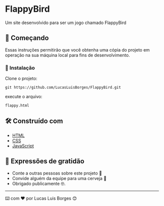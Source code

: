 # FlappyBird

Um site desenvolvido para ser um jogo chamado FlappyBird

## 🚀 Começando

Essas instruções permitirão que você obtenha uma cópia do projeto em operação na sua máquina local para fins de desenvolvimento.


### 🔧 Instalação

Clone o projeto:

```
git https://github.com/LucasLuisBorges/FlappyBird.git
```

execute o arquivo:

```
flappy.html
```


## 🛠️ Construído com

* [HTML](https://developer.mozilla.org/pt-BR/docs/Web/HTML) 
* [CSS](https://developer.mozilla.org/pt-BR/docs/Web/CSS)
* [JavaScript](https://developer.mozilla.org/pt-BR/docs/Web/JavaScript) 

## 🎁 Expressões de gratidão

* Conte a outras pessoas sobre este projeto 📢
* Convide alguém da equipe para uma cerveja 🍺 
* Obrigado publicamente 🤓.

---
⌨️ com ❤️ por Lucas Luis Borges 😊

